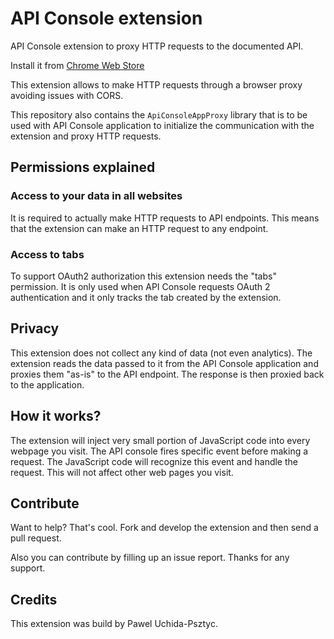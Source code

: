 # API Console extension

API Console extension to proxy HTTP requests to the documented API.

Install it from [Chrome Web Store](https://chrome.google.com/webstore/detail/olkpohecoakpkpinafnpppponcfojioa)

This extension allows to make HTTP requests through a browser proxy avoiding issues with CORS.

This repository also contains the `ApiConsoleAppProxy` library that is to be used with API Console application to initialize the communication with the extension and proxy HTTP requests.

## Permissions explained

### Access to your data in all websites

It is required to actually make HTTP requests to API endpoints. This means that the extension can make an HTTP request to any endpoint.

### Access to tabs

To support OAuth2 authorization this extension needs the "tabs" permission. It is only used when API Console requests OAuth 2 authentication and it only tracks the tab created by the extension.

## Privacy

This extension does not collect any kind of data (not even analytics).
The extension reads the data passed to it from the API Console application and proxies them "as-is" to the API endpoint. The response is then proxied back to the application.

## How it works?

The extension will inject very small portion of JavaScript code into every webpage you visit. The API console fires specific event before making a request. The JavaScript code will recognize this event and handle the request.
This will not affect other web pages you visit.

## Contribute

Want to help? That's cool. Fork and develop the extension and then send a pull request.

Also you can contribute by filling up an issue report. Thanks for any support.

## Credits

This extension was build by Pawel Uchida-Psztyc.
